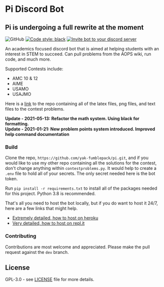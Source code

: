 # Pi Discord Bot

## Pi is undergoing a full rewrite at the moment

![GitHub](https://img.shields.io/github/license/yak-fumblepack/pi?style=flat)
<a href="https://github.com/psf/black"><img alt="Code style: black" src="https://img.shields.io/badge/code%20style-black-000000.svg"></a>
<a href="https://discord.com/api/oauth2/authorize?client_id=842500814625832990&permissions=0&scope=bot"><img src="https://img.shields.io/badge/Invite-7289DA?style=flat&logo=discord&logoColor=white" alt="Invite bot to your discord server"></a>



An academics focused discord bot that is aimed at helping students with an interest in STEM to succeed. Can pull problems from the AOPS wiki, run code, and much more. 

Supported Contests include: 
- AMC 10 & 12
- AIME
- USAMO
- USAJMO

Here is a [link](https://github.com/yak-fumblepack/mathcontests) to the repo containing all of the latex files, png files, and text files to the contest problems. 

**Update - 2021-05-13: Refactor the math system. Using black for formatting.** \
**Update - 2021-01-21: New problem points system introduced. Improved help command documentation**

### Build
Clone the repo, `https://github.com/yak-fumblepack/pi.git`, and if you would like to use my other repo containing all the solutions for the contest, don't change anything within `contestproblems.py`. It would help to create a `.env` file to hold all of your secrets. The only secret needed here is the bot token. 

Run `pip install -r requirements.txt` to install all of the packages needed for this project. Python 3.8 is recommended.

That's all you need to host the bot locally, but if you do want to host it 24/7, here are a few links that might help.

- [Extremely detailed, how to host on heroku](https://www.writebots.com/discord-bot-hosting/)
- [Very detailed, how to host on repl.it](https://repl.it/talk/learn/Hosting-discordpy-bots-with-replit/11008)

### Contributing
Contributions are most welcome and appreciated. Please make the pull request against the `dev` branch. 

## License 
GPL-3.0 - see [LICENSE](https://github.com/yak-fumblepack/pi/blob/master/LICENSE) file for more details.
